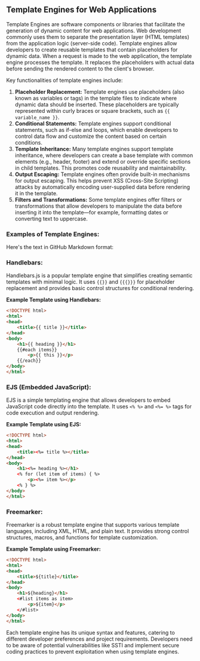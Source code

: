 ## Template Engines for Web Applications

Template Engines are software components or libraries that facilitate the generation of dynamic content for web applications. Web development commonly uses them to separate the presentation layer (HTML templates) from the application logic (server-side code). Template engines allow developers to create reusable templates that contain placeholders for dynamic data. When a request is made to the web application, the template engine processes the template. It replaces the placeholders with actual data before sending the rendered content to the client's browser.

Key functionalities of template engines include:
1. **Placeholder Replacement:** Template engines use placeholders (also known as variables or tags) in the template files to indicate where dynamic data should be inserted. These placeholders are typically represented within curly braces or square brackets, such as `{{ variable_name }}`.
2. **Conditional Statements:** Template engines support conditional statements, such as if-else and loops, which enable developers to control data flow and customize the content based on certain conditions.
3. **Template Inheritance:** Many template engines support template inheritance, where developers can create a base template with common elements (e.g., header, footer) and extend or override specific sections in child templates. This promotes code reusability and maintainability.
4. **Output Escaping:** Template engines often provide built-in mechanisms for output escaping. This helps prevent XSS (Cross-Site Scripting) attacks by automatically encoding user-supplied data before rendering it in the template.
5. **Filters and Transformations:** Some template engines offer filters or transformations that allow developers to manipulate the data before inserting it into the template—for example, formatting dates or converting text to uppercase.

### Examples of Template Engines:

Here's the text in GitHub Markdown format:

### Handlebars:
Handlebars.js is a popular template engine that simplifies creating semantic templates with minimal logic. It uses `{{}}` and `{{{}}}` for placeholder replacement and provides basic control structures for conditional rendering.

**Example Template using Handlebars:**

```html
<!DOCTYPE html>
<html>
<head>
    <title>{{ title }}</title>
</head>
<body>
    <h1>{{ heading }}</h1>
    {{#each items}}
        <p>{{ this }}</p>
    {{/each}}
</body>
</html>
```

### EJS (Embedded JavaScript):
EJS is a simple templating engine that allows developers to embed JavaScript code directly into the template. It uses `<% %>` and `<%= %>` tags for code execution and output rendering.

**Example Template using EJS:**

```html
<!DOCTYPE html>
<html>
<head>
    <title><%= title %></title>
</head>
<body>
    <h1><%= heading %></h1>
    <% for (let item of items) { %>
        <p><%= item %></p>
    <% } %>
</body>
</html>
```

### Freemarker:
Freemarker is a robust template engine that supports various template languages, including XML, HTML, and plain text. It provides strong control structures, macros, and functions for template customization.

**Example Template using Freemarker:**

```html
<!DOCTYPE html>
<html>
<head>
    <title>${title}</title>
</head>
<body>
    <h1>${heading}</h1>
    <#list items as item>
        <p>${item}</p>
    </#list>
</body>
</html>
```

Each template engine has its unique syntax and features, catering to different developer preferences and project requirements. Developers need to be aware of potential vulnerabilities like SSTI and implement secure coding practices to prevent exploitation when using template engines.
